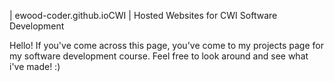 | ewood-coder.github.ioCWI |
Hosted Websites for CWI Software Development

Hello! If you've come across this page, you've come to my projects page for my software development course. Feel free to look around and see what i've made! :) 
